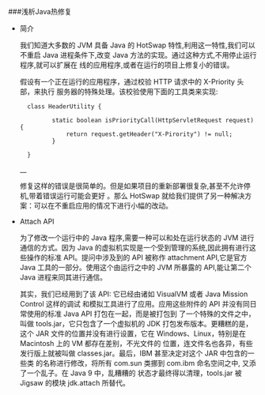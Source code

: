 ###浅析Java热修复

- 简介

     <p>我们知道大多数的 JVM 具备 Java 的 HotSwap 特性,利用这一特性,我们可以不重启 
     Java 进程条件下,改变 Java 方法的实现。通过这种方式,不用停止运行程序,就可以扩展在
     线的应用程序,或者在运行的项目上修复小的错误。</p>
     <p>假设有一个正在运行的应用程序，通过校验 HTTP 请求中的 X-Priority 头部，来执行
     服务器的特殊处理。该校验使用下面的工具类来实现:</p>
    
        class HeaderUtility {
           
               static boolean isPriorityCall(HttpServletRequest request) {
                   return request.getHeader("X-Pirority") != null;
               }
                 
        }
    __
     <p>修复这样的错误是很简单的。但是如果项目的重新部署很复杂,甚至不允许停机,带着错误运行可能会更好
     。那么 HotSwap 就给我们提供了另一种解决方案：可以在不重启应用的情况下进行小幅的改动。</p>

- Attach API
    
     <p>为了修改一个运行中的 Java 程序,需要一种可以和处在运行状态的 JVM 进行通信的方式。因为 
     Java 的虚拟机实现是一个受到管理的系统,因此拥有进行这些操作的标准 API。提问中涉及到的 API 被称作
     attachment API,它是官方 Java 工具的一部分。使用这个由运行之中的 JVM 所暴露的 API,能让第二个
     Java 进程来同其进行通信。</p>
     
     <p>其实，我们已经用到了该 API: 它已经由诸如 VisualVM 或者 Java Mission Control 这样的调试
     和模拟工具进行了应用。应用这些附件的 API 并没有同日常使用的标准 Java API 打包在一起，而是被打包到
     了一个特殊的文件之中，叫做 tools.jar，它只包含了一个虚拟机的 JDK 打包发布版本。更糟糕的是，这个 JAR 
     文件的位置并没有进行设置，它在 Windows、Linux，特别是在 Macintosh 上的 VM 都存在差别，不光文件的
     位置，连文件名也各异，有些发行版上就被叫做 classes.jar。最后，IBM 甚至决定对这个 JAR 中包含的一些类
     的名称进行修改，将所有 com.sun 类挪到 com.ibm 命名空间之中, 又添了一个乱子。在 Java 9 中，乱糟糟的
     状态才最终得以清理，tools.jar 被 Jigsaw 的模块 jdk.attach 所替代。</p>